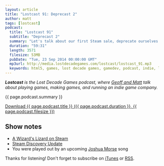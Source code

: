 ```yaml
---
layout: article
title: "Lostcast 91: Deprecast 2"
author: matt
tags: [lostcast]
podcast:
  title: "Lostcast 91"
  subtitle: "Deprecast 2"
  summary: "Let's talk about our first Steam sale, deprecate ourselves a bit, and have some fun."
  duration: "59:31"
  length: 3571
  filesize: 53MB
  pubDate: "Tue, 23 Sep 2014 00:00:00 GMT"
  mp3url: http://media.lostdecadegames.com/lostcast/lostcast_91.mp3
  keywords: html5, games, lost decade games, gamedev, podcast, indie, lostcast
---
```

_**Lostcast** is the Lost Decade Games podcast, where [Geoff and Matt](/about/) talk about playing games, making games, and running an indie game company._

{{ page.podcast.summary }}

<a class="download-podcast" href="{{ page.podcast.mp3url }}">
	Download {{ page.podcast.title }} ({{ page.podcast.duration }}, {{ page.podcast.filesize }})
</a>

## Show notes

* [A Wizard's Lizard on Steam](http://store.steampowered.com/app/280040/)
* [Steam Discovery Update](http://store.steampowered.com/about/newstore)
* You were played out by an upcoming [Joshua Morse](http://jmflava.com/) song

Thanks for listening! Don't forget to subscribe on [iTunes](http://itunes.apple.com/us/podcast/lostcast/id481950724) or [RSS](/lostcast.xml).
